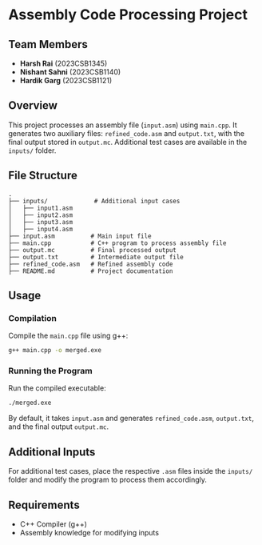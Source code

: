 # Assembly Code Processing Project

## Team Members
- **Harsh Rai** (2023CSB1345)  
- **Nishant Sahni** (2023CSB1140)  
- **Hardik Garg** (2023CSB1121)
## Overview
This project processes an assembly file (`input.asm`) using `main.cpp`. It generates two auxiliary files: `refined_code.asm` and `output.txt`, with the final output stored in `output.mc`. Additional test cases are available in the `inputs/` folder.

## File Structure
```
.
├── inputs/             # Additional input cases
│   ├── input1.asm
│   ├── input2.asm
│   ├── input3.asm
│   ├── input4.asm
├── input.asm          # Main input file
├── main.cpp           # C++ program to process assembly file
├── output.mc          # Final processed output
├── output.txt         # Intermediate output file
├── refined_code.asm   # Refined assembly code
├── README.md          # Project documentation
```

## Usage
### Compilation
Compile the `main.cpp` file using g++:
```sh
g++ main.cpp -o merged.exe
```

### Running the Program
Run the compiled executable:
```sh
./merged.exe
```
By default, it takes `input.asm` and generates `refined_code.asm`, `output.txt`, and the final output `output.mc`.

## Additional Inputs
For additional test cases, place the respective `.asm` files inside the `inputs/` folder and modify the program to process them accordingly.

## Requirements
- C++ Compiler (g++)
- Assembly knowledge for modifying inputs

